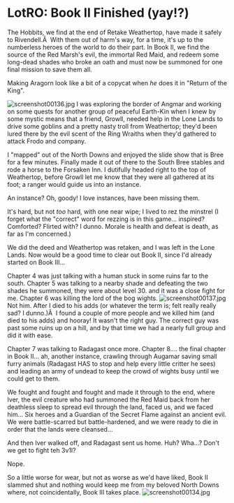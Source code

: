 # LotRO: Book II Finished (yay!?)

The Hobbits, we find at the end of Retake Weathertop, have made it safely to Rivendell.Â  With them out of harm's way, for a time, it's up to the numberless heroes of the world to do their part. In Book II, we find the source of the Red Marsh's evil, the immortal Red Maid, and redeem some long-dead shades who broke an oath and must now be summoned for one final mission to save them all.

Making Aragorn look like a bit of a copycat when *he* does it in "Return of the King".


![screenshot00136.jpg](http://westkarana.com/wp-content/uploads/2007/05/screenshot00136.jpg)
I was exploring the border of Angmar and working on some quests for another group of peaceful Earth-Kin when I knew by some mystic means that a friend, Growll, needed help in the Lone Lands to drive some goblins and a pretty nasty troll from Weathertop; they'd been lured there by the evil scent of the Ring Wraiths when they'd gathered to attack Frodo and company.

I "mapped" out of the North Downs and enjoyed the slide show that is Bree for a few minutes. Finally made it out of there to the South Bree stables and rode a horse to the Forsaken Inn. I dutifully headed right to the top of Weathertop, before Growll let me know that they were all gathered at its foot; a ranger would guide us into an instance.

An instance? Oh, goody! I love instances, have been missing them.

It's hard, but not *too* hard, with one near wipe; I lived to rez the minstrel (I forget what the "correct" word for rezzing is in this game... inspired? Comforted? Flirted with? I dunno. Morale is health and defeat is death, as far as I'm concerned.)

We did the deed and Weathertop was retaken, and I was left in the Lone Lands. Now would be a good time to clear out Book II, since I'd already started on Book III...

Chapter 4 was just talking with a human stuck in some ruins far to the south. Chapter 5 was talking to a nearby shade and defeating the two shades he summoned, they were about level 30. and it was a close fight for me. Chapter 6 was killing the lord of the bog wights.
![screenshot00137.jpg](http://westkarana.com/wp-content/uploads/2007/05/screenshot00137.jpg)
Not him. After I died to his adds (or whatever the term is; felt really really sad? I dunno.)Â  I found a couple of more people and we killed him (and died to his adds) and hooray! It wasn't the right guy. The correct guy was past some ruins up on a hill, and by that time we had a nearly full group and did it with ease.

Chapter 7 was talking to Radagast once more. Chapter 8.... the final chapter in Book II... ah, another instance, crawling through Augamar saving small furry animals (Radagast HAS to stop and help every little critter he sees) and leading an army of undead to keep the crowd of wights busy until we could get to them.

We fought and fought and fought and made it through to the end, where Iver, the evil creature who had summoned the Red Maid back from her deathless sleep to spread evil through the land, faced us, and we faced him... Six heroes and a Guardian of the Secret Flame against an ancient evil. We were battle-scarred but battle-hardened, and we were ready to die in order that the lands were cleansed...

And then Iver walked off, and Radagast sent us home. Huh? Wha...? Don't we get to fight teh 3v1l?

Nope.

So a little worse for wear, but not as worse as we'd have liked, Book II slammed shut and nothing would keep me from my beloved North Downs where, not coincidentally, Book III takes place.
![screenshot00134.jpg](http://westkarana.com/wp-content/uploads/2007/05/screenshot00134.jpg)

